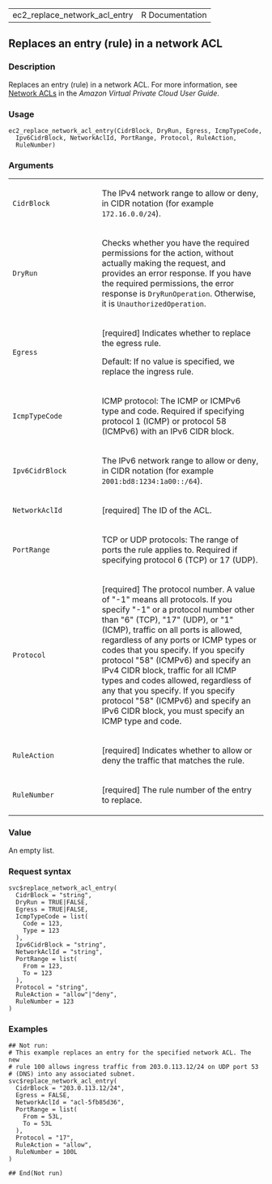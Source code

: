 <table style="width: 100%;">
<tbody>
<tr class="odd">
<td>ec2_replace_network_acl_entry</td>
<td style="text-align: right;">R Documentation</td>
</tr>
</tbody>
</table>

## Replaces an entry (rule) in a network ACL

### Description

Replaces an entry (rule) in a network ACL. For more information, see
[Network ACLs](https://docs.aws.amazon.com/vpc/latest/userguide/) in the
*Amazon Virtual Private Cloud User Guide*.

### Usage

    ec2_replace_network_acl_entry(CidrBlock, DryRun, Egress, IcmpTypeCode,
      Ipv6CidrBlock, NetworkAclId, PortRange, Protocol, RuleAction,
      RuleNumber)

### Arguments

<table>
<colgroup>
<col style="width: 35%" />
<col style="width: 65%" />
</colgroup>
<tbody>
<tr class="odd">
<td><code
id="ec2_replace_network_acl_entry_:_CidrBlock">CidrBlock</code></td>
<td><p>The IPv4 network range to allow or deny, in CIDR notation (for
example <code style="white-space: pre;">⁠172.16.0.0/24⁠</code>).</p></td>
</tr>
<tr class="even">
<td><code id="ec2_replace_network_acl_entry_:_DryRun">DryRun</code></td>
<td><p>Checks whether you have the required permissions for the action,
without actually making the request, and provides an error response. If
you have the required permissions, the error response is
<code>DryRunOperation</code>. Otherwise, it is
<code>UnauthorizedOperation</code>.</p></td>
</tr>
<tr class="odd">
<td><code id="ec2_replace_network_acl_entry_:_Egress">Egress</code></td>
<td><p>[required] Indicates whether to replace the egress rule.</p>
<p>Default: If no value is specified, we replace the ingress
rule.</p></td>
</tr>
<tr class="even">
<td><code
id="ec2_replace_network_acl_entry_:_IcmpTypeCode">IcmpTypeCode</code></td>
<td><p>ICMP protocol: The ICMP or ICMPv6 type and code. Required if
specifying protocol 1 (ICMP) or protocol 58 (ICMPv6) with an IPv6 CIDR
block.</p></td>
</tr>
<tr class="odd">
<td><code
id="ec2_replace_network_acl_entry_:_Ipv6CidrBlock">Ipv6CidrBlock</code></td>
<td><p>The IPv6 network range to allow or deny, in CIDR notation (for
example <code
style="white-space: pre;">⁠2001:bd8:1234:1a00::/64⁠</code>).</p></td>
</tr>
<tr class="even">
<td><code
id="ec2_replace_network_acl_entry_:_NetworkAclId">NetworkAclId</code></td>
<td><p>[required] The ID of the ACL.</p></td>
</tr>
<tr class="odd">
<td><code
id="ec2_replace_network_acl_entry_:_PortRange">PortRange</code></td>
<td><p>TCP or UDP protocols: The range of ports the rule applies to.
Required if specifying protocol 6 (TCP) or 17 (UDP).</p></td>
</tr>
<tr class="even">
<td><code
id="ec2_replace_network_acl_entry_:_Protocol">Protocol</code></td>
<td><p>[required] The protocol number. A value of "-1" means all
protocols. If you specify "-1" or a protocol number other than "6"
(TCP), "17" (UDP), or "1" (ICMP), traffic on all ports is allowed,
regardless of any ports or ICMP types or codes that you specify. If you
specify protocol "58" (ICMPv6) and specify an IPv4 CIDR block, traffic
for all ICMP types and codes allowed, regardless of any that you
specify. If you specify protocol "58" (ICMPv6) and specify an IPv6 CIDR
block, you must specify an ICMP type and code.</p></td>
</tr>
<tr class="odd">
<td><code
id="ec2_replace_network_acl_entry_:_RuleAction">RuleAction</code></td>
<td><p>[required] Indicates whether to allow or deny the traffic that
matches the rule.</p></td>
</tr>
<tr class="even">
<td><code
id="ec2_replace_network_acl_entry_:_RuleNumber">RuleNumber</code></td>
<td><p>[required] The rule number of the entry to replace.</p></td>
</tr>
</tbody>
</table>

### Value

An empty list.

### Request syntax

    svc$replace_network_acl_entry(
      CidrBlock = "string",
      DryRun = TRUE|FALSE,
      Egress = TRUE|FALSE,
      IcmpTypeCode = list(
        Code = 123,
        Type = 123
      ),
      Ipv6CidrBlock = "string",
      NetworkAclId = "string",
      PortRange = list(
        From = 123,
        To = 123
      ),
      Protocol = "string",
      RuleAction = "allow"|"deny",
      RuleNumber = 123
    )

### Examples

    ## Not run: 
    # This example replaces an entry for the specified network ACL. The new
    # rule 100 allows ingress traffic from 203.0.113.12/24 on UDP port 53
    # (DNS) into any associated subnet.
    svc$replace_network_acl_entry(
      CidrBlock = "203.0.113.12/24",
      Egress = FALSE,
      NetworkAclId = "acl-5fb85d36",
      PortRange = list(
        From = 53L,
        To = 53L
      ),
      Protocol = "17",
      RuleAction = "allow",
      RuleNumber = 100L
    )

    ## End(Not run)
